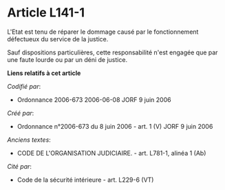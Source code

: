 # Article L141-1

L'Etat est tenu de réparer le dommage causé par le fonctionnement défectueux du service de la justice.

Sauf dispositions particulières, cette responsabilité n'est engagée que par une faute lourde ou par un déni de justice.

**Liens relatifs à cet article**

_Codifié par_:

  - Ordonnance 2006-673 2006-06-08 JORF 9 juin 2006

_Créé par_:

  - Ordonnance n°2006-673 du 8 juin 2006 - art. 1 (V) JORF 9 juin 2006

_Anciens textes_:

  - CODE DE L'ORGANISATION JUDICIAIRE. - art. L781-1, alinéa 1 (Ab)

_Cité par_:

  - Code de la sécurité intérieure - art. L229-6 (VT)
